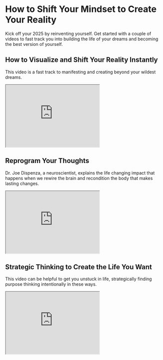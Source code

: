 <!DOCTYPE html>
<html lang="en">
<head> 
    <meta charset="utf-8">
    <title>How to Create Your Reality</title>
</head>
<body>
    <main>
    <h1>How to Shift Your Mindset to Create Your Reality</h1>
    <p>Kick off your 2025 by reinventing yourself. Get started with a couple of videos to fast track you into building the life of your dreams and becoming the best version of yourself.</p>
        <section>
            <h2>How to Visualize and Shift Your Reality Instantly</h2>
            <p>This video is a fast track to manifesting and creating beyond your wildest dreams.</p>
            <iframe src="https://youtu.be/swYm8teLdW8?si=OrdT-TMT1uey8INu" height="200" width="300" title="How to Visualize Properly to Reality Shift Instantly"></iframe>
        </section>
        <section>
            <h2>Reprogram Your Thoughts</h2>
            <p>Dr. Joe Dispenza, a neuroscientist, explains the life changing impact that happens when we rewire the brain and recondition the body that makes lasting changes.</p>
            <iframe src="https://youtu.be/e7DqgBg3S90?si=X087dkiJHqqtaH4h" height="200" width="300" title="Reprogram Your Thoughts"></iframe>
        </section>
        <section>
            <h2>Strategic Thinking to Create the Life You Want</h2>
            <p>This video can be helpful to get you unstuck in life, strategically finding purpose thinking intentionally in these ways.</p>
            <iframe src="https://youtu.be/kL2QkfhGhcc?si=MOk-f-KzHUGud7r8" height="200" width="300" title="Find Your Purpose"></iframe>
        </section>
        </main>
  </body>
</html>
